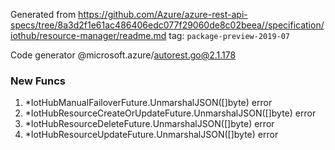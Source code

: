 Generated from https://github.com/Azure/azure-rest-api-specs/tree/8a3d2f1e61ac486406edc077f29060de8c02beea//specification/iothub/resource-manager/readme.md tag: `package-preview-2019-07`

Code generator @microsoft.azure/autorest.go@2.1.178


### New Funcs

1. *IotHubManualFailoverFuture.UnmarshalJSON([]byte) error
1. *IotHubResourceCreateOrUpdateFuture.UnmarshalJSON([]byte) error
1. *IotHubResourceDeleteFuture.UnmarshalJSON([]byte) error
1. *IotHubResourceUpdateFuture.UnmarshalJSON([]byte) error
